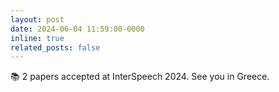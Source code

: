 ```yaml
---
layout: post
date: 2024-06-04 11:59:00-0000
inline: true
related_posts: false
---
```


:books: 2 papers accepted at InterSpeech 2024. See you in Greece.
